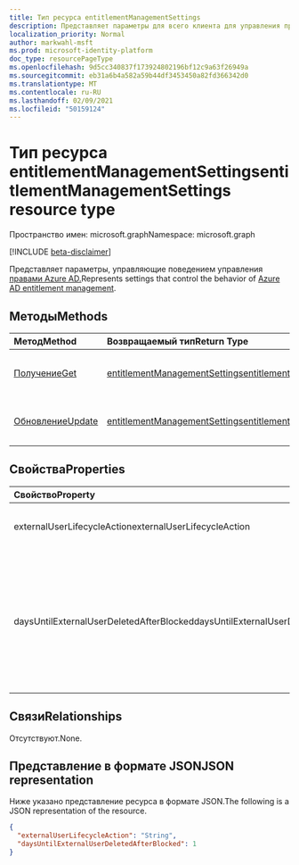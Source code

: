 ```yaml
---
title: Тип ресурса entitlementManagementSettings
description: Представляет параметры для всего клиента для управления правами Azure AD.
localization_priority: Normal
author: markwahl-msft
ms.prod: microsoft-identity-platform
doc_type: resourcePageType
ms.openlocfilehash: 9d5cc340837f173924802196bf12c9a63f26949a
ms.sourcegitcommit: eb31a6b4a582a59b44df3453450a82fd366342d0
ms.translationtype: MT
ms.contentlocale: ru-RU
ms.lasthandoff: 02/09/2021
ms.locfileid: "50159124"
---
```

# <a name="entitlementmanagementsettings-resource-type"></a><span data-ttu-id="40f9a-103">Тип ресурса entitlementManagementSettings</span><span class="sxs-lookup"><span data-stu-id="40f9a-103">entitlementManagementSettings resource type</span></span>

<span data-ttu-id="40f9a-104">Пространство имен: microsoft.graph</span><span class="sxs-lookup"><span data-stu-id="40f9a-104">Namespace: microsoft.graph</span></span>

[!INCLUDE [beta-disclaimer](../../includes/beta-disclaimer.md)]

<span data-ttu-id="40f9a-105">Представляет параметры, управляющие поведением управления [правами Azure AD.](entitlementmanagement-root.md)</span><span class="sxs-lookup"><span data-stu-id="40f9a-105">Represents settings that control the behavior of [Azure AD entitlement management](entitlementmanagement-root.md).</span></span>

## <a name="methods"></a><span data-ttu-id="40f9a-106">Методы</span><span class="sxs-lookup"><span data-stu-id="40f9a-106">Methods</span></span>

| <span data-ttu-id="40f9a-107">Метод</span><span class="sxs-lookup"><span data-stu-id="40f9a-107">Method</span></span>       | <span data-ttu-id="40f9a-108">Возвращаемый тип</span><span class="sxs-lookup"><span data-stu-id="40f9a-108">Return Type</span></span> | <span data-ttu-id="40f9a-109">Описание</span><span class="sxs-lookup"><span data-stu-id="40f9a-109">Description</span></span> |
|:-------------|:------------|:------------|
| [<span data-ttu-id="40f9a-110">Получение</span><span class="sxs-lookup"><span data-stu-id="40f9a-110">Get</span></span>](../api/entitlementmanagementsettings-get.md) | [<span data-ttu-id="40f9a-111">entitlementManagementSettings</span><span class="sxs-lookup"><span data-stu-id="40f9a-111">entitlementManagementSettings</span></span>](entitlementmanagementsettings.md) | <span data-ttu-id="40f9a-112">Чтение свойств объекта **entitlementManagementSettings.**</span><span class="sxs-lookup"><span data-stu-id="40f9a-112">Read the properties of an **entitlementManagementSettings** object.</span></span> |
| [<span data-ttu-id="40f9a-113">Обновление</span><span class="sxs-lookup"><span data-stu-id="40f9a-113">Update</span></span>](../api/entitlementmanagementsettings-update.md) | [<span data-ttu-id="40f9a-114">entitlementManagementSettings</span><span class="sxs-lookup"><span data-stu-id="40f9a-114">entitlementManagementSettings</span></span>](entitlementmanagementsettings.md) | <span data-ttu-id="40f9a-115">Обновление свойств объекта **entitlementManagementSettings.**</span><span class="sxs-lookup"><span data-stu-id="40f9a-115">Update the properties of an **entitlementManagementSettings** object.</span></span> |

## <a name="properties"></a><span data-ttu-id="40f9a-116">Свойства</span><span class="sxs-lookup"><span data-stu-id="40f9a-116">Properties</span></span>

| <span data-ttu-id="40f9a-117">Свойство</span><span class="sxs-lookup"><span data-stu-id="40f9a-117">Property</span></span>     | <span data-ttu-id="40f9a-118">Тип</span><span class="sxs-lookup"><span data-stu-id="40f9a-118">Type</span></span>        | <span data-ttu-id="40f9a-119">Описание</span><span class="sxs-lookup"><span data-stu-id="40f9a-119">Description</span></span> |
|:-------------|:------------|:------------|
|<span data-ttu-id="40f9a-120">externalUserLifecycleAction</span><span class="sxs-lookup"><span data-stu-id="40f9a-120">externalUserLifecycleAction</span></span>|<span data-ttu-id="40f9a-121">String</span><span class="sxs-lookup"><span data-stu-id="40f9a-121">String</span></span>|<span data-ttu-id="40f9a-122">Один из `None` `BlockSignIn` , или `BlockSignInAndDelete` .</span><span class="sxs-lookup"><span data-stu-id="40f9a-122">One of `None`, `BlockSignIn`, or `BlockSignInAndDelete`.</span></span> |
|<span data-ttu-id="40f9a-123">daysUntilExternalUserDeletedAfterBlocked</span><span class="sxs-lookup"><span data-stu-id="40f9a-123">daysUntilExternalUserDeletedAfterBlocked</span></span>|<span data-ttu-id="40f9a-124">Int64</span><span class="sxs-lookup"><span data-stu-id="40f9a-124">Int64</span></span>|<span data-ttu-id="40f9a-125">Если это так, то количество дней после блокировки внешнего пользователя на вход до удаления его `externalUserLifecycleAction` `BlockSignInAndDelete` учетной записи.</span><span class="sxs-lookup"><span data-stu-id="40f9a-125">If `externalUserLifecycleAction` is `BlockSignInAndDelete`, the number of days after an external user is blocked from sign in before their account is deleted.</span></span>|

## <a name="relationships"></a><span data-ttu-id="40f9a-126">Связи</span><span class="sxs-lookup"><span data-stu-id="40f9a-126">Relationships</span></span>

<span data-ttu-id="40f9a-127">Отсутствуют.</span><span class="sxs-lookup"><span data-stu-id="40f9a-127">None.</span></span>

## <a name="json-representation"></a><span data-ttu-id="40f9a-128">Представление в формате JSON</span><span class="sxs-lookup"><span data-stu-id="40f9a-128">JSON representation</span></span>

<span data-ttu-id="40f9a-129">Ниже указано представление ресурса в формате JSON.</span><span class="sxs-lookup"><span data-stu-id="40f9a-129">The following is a JSON representation of the resource.</span></span>

<!-- {
  "blockType": "resource",
  "optionalProperties": [

  ],
  "@odata.type": "microsoft.graph.entitlementManagementSettings",
  "keyProperty": ""
}-->

```json
{
  "externalUserLifecycleAction": "String",
  "daysUntilExternalUserDeletedAfterBlocked": 1
}
```

<!-- uuid: 16cd6b66-4b1a-43a1-adaf-3a886856ed98
2019-02-04 14:57:30 UTC -->
<!-- {
  "type": "#page.annotation",
  "description": "entitlementManagementSettings resource",
  "keywords": "",
  "section": "documentation",
  "tocPath": ""
}-->


